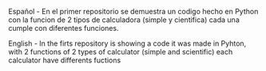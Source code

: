 Español - En el primer repositorio se demuestra un codigo hecho en Python con la funcion de 2 tipos de calculadora (simple y cientifica) cada una cumple con diferentes funciones.

English - In the firts repository is showing a code it was made in Pyhton, with 2 functions of 2 types of calculator (simple and scientific) each calculator have differents fuctions
